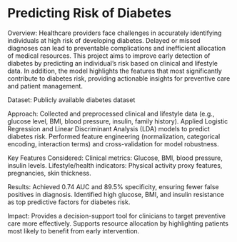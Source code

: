 # Predicting Risk of Diabetes

Overview: 
Healthcare providers face challenges in accurately identifying individuals at high risk of developing diabetes. Delayed or missed diagnoses can lead to preventable complications and inefficient allocation of medical resources. This project aims to improve early detection of diabetes by predicting an individual’s risk based on clinical and lifestyle data. In addition, the model highlights the features that most significantly contribute to diabetes risk, providing actionable insights for preventive care and patient management.

Dataset: Publicly available diabetes dataset

Approach:
Collected and preprocessed clinical and lifestyle data (e.g., glucose level, BMI, blood pressure, insulin, family history).
Applied Logistic Regression and Linear Discriminant Analysis (LDA) models to predict diabetes risk.
Performed feature engineering (normalization, categorical encoding, interaction terms) and cross-validation for model robustness.

Key Features Considered:
Clinical metrics: Glucose, BMI, blood pressure, insulin levels.
Lifestyle/health indicators: Physical activity proxy features, pregnancies, skin thickness.

Results:
Achieved 0.74 AUC and 89.5% specificity, ensuring fewer false positives in diagnosis.
Identified high glucose, BMI, and insulin resistance as top predictive factors for diabetes risk.

Impact:
Provides a decision-support tool for clinicians to target preventive care more effectively.
Supports resource allocation by highlighting patients most likely to benefit from early intervention.

